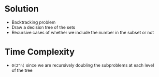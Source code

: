 # Solution
- Backtracking problem
- Draw a decision tree of the sets
- Recursive cases of whether we include the number in the subset or not

# Time Complexity
- `O(2^n)` since we are recursively doubling the subproblems at each level of the tree 